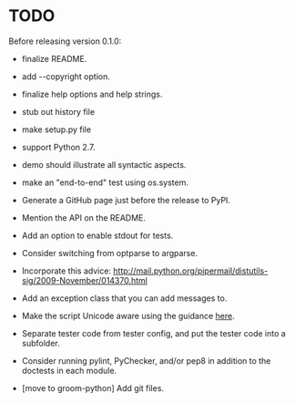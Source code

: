TODO
====

Before releasing version 0.1.0:

 * finalize README.
 * add --copyright option.
 * finalize help options and help strings.
 * stub out history file
 * make setup.py file
 * support Python 2.7.
 * demo should illustrate all syntactic aspects.
 * make an "end-to-end" test using os.system.
 * Generate a GitHub page just before the release to PyPI.
 * Mention the API on the README.

* Add an option to enable stdout for tests.
* Consider switching from optparse to argparse.
* Incorporate this advice:
    http://mail.python.org/pipermail/distutils-sig/2009-November/014370.html
* Add an exception class that you can add messages to.
* Make the script Unicode aware using the guidance [here](http://docs.python.org/howto/unicode.html).
* Separate tester code from tester config, and put the tester code into
  a subfolder.
* Consider running pylint, PyChecker, and/or pep8 in addition to the
  doctests in each module.
* [move to groom-python] Add git files.
